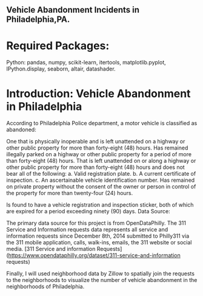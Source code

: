 ## Vehicle Abandonment Incidents in Philadelphia,PA.

# Required Packages:
Python: pandas, numpy, scikit-learn, itertools, matplotlib.pyplot, IPython.display, seaborn, altair, datashader.

# Introduction: Vehicle Abandonment in Philadelphia
According to Philadelphia Police department, a motor vehicle is classified as abandoned:

One that is physically inoperable and is left unattended on a highway or other public property for more than forty-eight (48) hours.
Has remained illegally parked on a highway or other public property for a period of more than forty-eight (48) hours.
That is left unattended on or along a highway or other public property for more than forty-eight (48) hours and does not bear all of the following: a. Valid registration plate. b. A current certificate of inspection. c. An ascertainable vehicle identification number.
Has remained on private property without the consent of the owner or person in control of the property for more than twenty-four (24) hours.

Is found to have a vehicle registration and inspection sticker, both of which are expired for a period exceeding ninety (90) days.
Data Source:

The primary data source for this project is from OpenDataPhilly. The 311 Service and Information requests data represents all service and information requests since December 8th, 2014 submitted to Philly311 via the 311 mobile application, calls, walk-ins, emails, the 311 website or social media. [311 Service and information Requests](https://www.opendataphilly.org/dataset/311-service-and-information requests)

Finally, I will used neighborhood data by Zillow to spatially join the requests to the neighborhoods to visualize the number of vehicle abandonment in the neighborhoods of Philadelphia.

